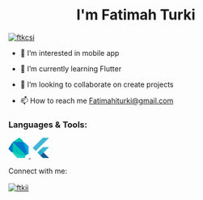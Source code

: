 
<h1 align="center">I'm Fatimah Turki</h1>

<p align="left"> <a href="https://twitter.com/ftkcsi" target="blank"><img src="https://img.shields.io/twitter/follow/ftkcsi?logo=twitter&style=for-the-badge" alt="ftkcsi" /></a> </p>

- 👀 I’m interested in mobile app
 
- 🌱 I’m currently learning Flutter 
 
- 💞️ I’m looking to collaborate on create projects

- 📫 How to reach me Fatimahiturki@gmail.com


<h3 align="left">Languages & Tools:</h3>
<p align="left"> 
<a href="https://dart.dev/" target="_blank" rel="noreferrer"> <img src="https://raw.githubusercontent.com/devicons/devicon/master/icons/dart/dart-original.svg" alt="dart" width="40" height="40"/> </a> <a href="https://flutter.dev/" target="_blank" rel="noreferrer"> <img src="https://raw.githubusercontent.com/devicons/devicon/master/icons/flutter/flutter-original.svg" alt="flutter" width="40" height="40"/> </a>  </p> <a 


<h3 align="left">Connect with me:</h3>
<p align="left">
<a href="https://twitter.com/ftkcsi" target="blank"><img align="center" src="https://raw.githubusercontent.com/rahuldkjain/github-profile-readme-generator/master/src/images/icons/Social/twitter.svg" alt="ftkii" height="30" width="40" /></a>
</p>



